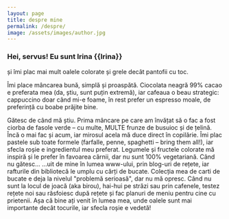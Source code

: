 ```yaml
---
layout: page
title: despre mine
permalink: /despre/
image: /assets/images/author.jpg
---
```

<h3 class="font-weight-light">Hei, servus! Eu sunt Irina <span class="font-weight-bold">{{Irina}}</span></h3>


și îmi plac mai mult oalele colorate și grele decât pantofii cu toc.

Îmi place mâncarea bună, simplă și proaspătă. Ciocolata neagră 99% cacao e preferata mea (da, știu, sunt puțin extremă), iar cafeaua o beau strategic: cappuccino doar când mi-e foame, în rest prefer un espresso moale, de preferință cu boabe prăjite bine.

Gătesc de când mă știu. Prima mâncare pe care am învățat să o fac a fost ciorba de fasole verde – cu multe, MULTE frunze de busuioc și de țelină. Încă o mai fac și acum, iar mirosul acela mă duce direct în copilărie.
Îmi plac pastele sub toate formele (farfalle, penne, spaghetti – bring them all!), iar sfecla roșie e ingredientul meu preferat. Legumele și fructele colorate mă inspiră și le prefer în favoarea cărnii, dar nu sunt 100% vegetariană.
Când nu gătesc...
...uit de mine în lumea www-ului, prin blog-uri de rețete, iar rafturile din bibliotecă le umplu cu cărți de bucate. Colecția mea de carti de bucate e deja la nivelul "problemă serioasă", dar nu mă opresc.
Când nu sunt la locul de joacă (aka birou), hai-hui pe străzi sau prin cafenele, testez rețete noi sau răsfoiesc după rețete și fac planuri de meniu pentru cine cu prietenii.
Așa că bine ați venit în lumea mea, unde oalele sunt mai importante decât tocurile, iar sfecla roșie e vedetă!
